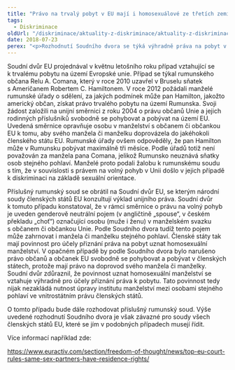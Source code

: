 ```yaml
---
title: "Právo na trvalý pobyt v EU mají i homosexuálové ze třetích zemí, kteří uzavřeli manželství s osobami z EU, rozhodl Soudní dvůr EU."
tags:
  - Diskriminace
oldUrl: "/diskriminace/aktuality-z-diskriminace/aktuality-z-diskriminace-2018/pravo-na-trvaly-pobyt-v-eu-maji-i-homosexualove-ze-tretich-zemi-kteri-uzavreli-manzelst/"
date: 2018-07-23
perex: "<p>Rozhodnutí Soudního dvora se týká výhradně práva na pobyt v EU, který nesmí omezovat ani unijní státy neuznávající homosexuální sňatky.</p>"
---
```


<!-- imported from the old website -->

<p>Soudní dvůr EU projednával v květnu letošního roku případ vztahující se k trvalému pobytu na území Evropské unie. Případ se týkal rumunského občana Relu A. Comana, který v roce 2010 uzavřel v Bruselu sňatek s Američanem Robertem C. Hamiltonem. V roce 2012 požádali manželé rumunské úřady o sdělení, za jakých podmínek může pan Hamilton, jakožto americký občan, získat právo trvalého pobytu na území Rumunska. Svoji žádost založili na unijní směrnici z roku 2004 o právu občanů Unie a jejich rodinných příslušníků svobodně se pohybovat a pobývat na území EU. Uvedená směrnice opravňuje osobu v manželství s občanem či občankou EU k tomu, aby svého manžela či manželku doprovázela do jakéhokoli členského státu EU. Rumunské úřady ovšem odpověděly, že pan Hamilton může v Rumunsku pobývat maximálně tři měsíce. Podle úřadů totiž není považován za manžela pana Comana, jelikož Rumunsko neuznává sňatky osob stejného pohlaví. Manželé proto podali žalobu k rumunskému soudu s tím, že v souvislosti s právem na volný pohyb v Unii došlo v jejich případě k diskriminaci na základě sexuální orientace.</p> <p>Příslušný rumunský soud se obrátil na Soudní dvůr EU, se kterým národní soudy členských států EU konzultují výklad unijního práva. Soudní dvůr k tomuto případu konstatoval, že v rámci směrnice o právu na volný pohyb je uveden genderově neutrální pojem (v angličtině „spouse“, v českém překladu „choť“) označující osobu (muže i ženu) v manželském svazku s občanem či občankou Unie. Podle Soudního dvora tudíž tento pojem může zahrnovat i manžela či manželku stejného pohlaví. Členské státy tak mají povinnost pro účely přiznání práva na pobyt uznat homosexuální manželství. V opačném případě by podle Soudního dvora bylo narušeno právo občanů a občanek EU svobodně se pohybovat a pobývat v členských státech, protože mají právo na doprovod svého manžela či manželky. Soudní dvůr zdůraznil, že povinnost uznat homosexuální manželství se vztahuje výhradně pro účely přiznání práva k pobytu. Tato povinnost tedy nijak nezakládá nutnost úpravy institutu manželství mezi osobami stejného pohlaví ve vnitrostátním právu členských států.</p> <p>O tomto případu bude dále rozhodovat příslušný rumunský soud. Výše uvedené rozhodnutí Soudního dvora je však závazné pro soudy všech členských států EU, které se jím v podobných případech musejí řídit.</p> <p>Více informací například zde:</p> <p><a href="https://www.euractiv.com/section/freedom-of-thought/news/top-eu-court-rules-same-sex-partners-have-residence-rights/" target="_blank">https://www.euractiv.com/section/freedom-of-thought/news/top-eu-court-rules-same-sex-partners-have-residence-rights/</a></p>
